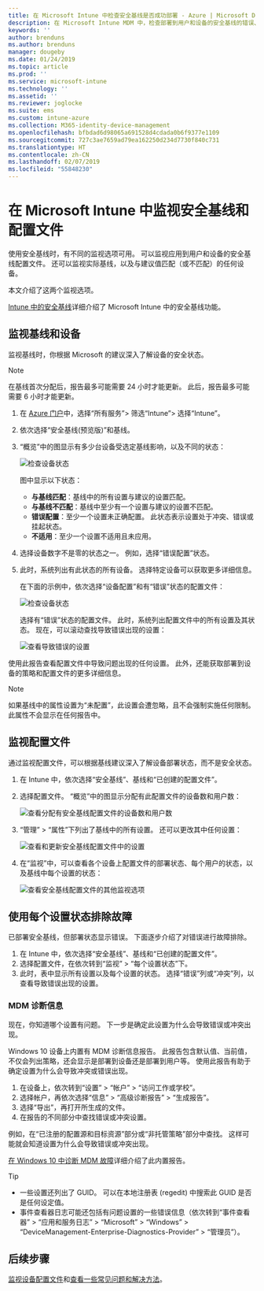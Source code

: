 ```yaml
---
title: 在 Microsoft Intune 中检查安全基线是否成功部署 - Azure | Microsoft Docs
description: 在 Microsoft Intune MDM 中，检查部署到用户和设备的安全基线的错误、冲突和成功状态。 了解如何使用 Intune 中的客户端日志和报告功能排除故障。
keywords: ''
author: brenduns
ms.author: brenduns
manager: dougeby
ms.date: 01/24/2019
ms.topic: article
ms.prod: ''
ms.service: microsoft-intune
ms.technology: ''
ms.assetid: ''
ms.reviewer: joglocke
ms.suite: ems
ms.custom: intune-azure
ms.collection: M365-identity-device-management
ms.openlocfilehash: bfbdad6d98065a691528d4cdada0b6f9377e1109
ms.sourcegitcommit: 727c3ae7659ad79ea162250d234d7730f840c731
ms.translationtype: HT
ms.contentlocale: zh-CN
ms.lasthandoff: 02/07/2019
ms.locfileid: "55848230"
---
```

# <a name="monitor-the-security-baseline-and-profile-in-microsoft-intune"></a>在 Microsoft Intune 中监视安全基线和配置文件

使用安全基线时，有不同的监视选项可用。 可以监视应用到用户和设备的安全基线配置文件。 还可以监视实际基线，以及与建议值匹配（或不匹配）的任何设备。

本文介绍了这两个监视选项。

[Intune 中的安全基线](security-baselines.md)详细介绍了 Microsoft Intune 中的安全基线功能。

## <a name="monitor-the-baseline-and-your-devices"></a>监视基线和设备

监视基线时，你根据 Microsoft 的建议深入了解设备的安全状态。

> [!NOTE]
> 在基线首次分配后，报告最多可能需要 24 小时才能更新。 此后，报告最多可能需要 6 小时才能更新。

1. 在 [Azure 门户](https://portal.azure.com/)中，选择“所有服务”> 筛选“Intune”> 选择“Intune”。
2. 依次选择“安全基线(预览版)”和基线。
3. “概览”中的图显示有多少台设备受选定基线影响，以及不同的状态：

    ![检查设备状态](./media/security-baselines-monitor/overview.png)

    图中显示以下状态：

    - **与基线匹配**：基线中的所有设置与建议的设置匹配。
    - **与基线不匹配**：基线中至少有一个设置与建议的设置不匹配。
    - **错误配置**：至少一个设置未正确配置。 此状态表示设置处于冲突、错误或挂起状态。
    - **不适用**：至少一个设置不适用且未应用。

4. 选择设备数字不是零的状态之一。 例如，选择“错误配置”状态。

5. 此时，系统列出有此状态的所有设备。 选择特定设备可以获取更多详细信息。 

    在下面的示例中，依次选择“设备配置”和有“错误”状态的配置文件：

    ![检查设备状态](./media/security-baselines-monitor/device-configuration-profile-list.png)

    选择有“错误”状态的配置文件。 此时，系统列出配置文件中的所有设置及其状态。 现在，可以滚动查找导致错误出现的设置：

    ![查看导致错误的设置](./media/security-baselines-monitor/profile-with-error-status.png)

使用此报告查看配置文件中导致问题出现的任何设置。 此外，还能获取部署到设备的策略和配置文件的更多详细信息。

> [!NOTE]
> 如果基线中的属性设置为“未配置”，此设置会遭忽略，且不会强制实施任何限制。 此属性不会显示在任何报告中。

## <a name="monitor-the-profile"></a>监视配置文件

通过监视配置文件，可以根据基线建议深入了解设备部署状态，而不是安全状态。

1. 在 Intune 中，依次选择“安全基线”、基线和“已创建的配置文件”。

2. 选择配置文件。 “概览”中的图显示分配有此配置文件的设备数和用户数：

    ![查看分配有安全基线配置文件的设备数和用户数](./media/security-baselines-monitor/existing-profile-overview.png)

3. “管理” > “属性”下列出了基线中的所有设置。 还可以更改其中任何设置：

    ![查看和更新安全基线配置文件中的设置](./media/security-baselines-monitor/manage-settings.png)

4. 在“监视”中，可以查看各个设备上配置文件的部署状态、每个用户的状态，以及基线中每个设置的状态：

    ![查看安全基线配置文件的其他监视选项](./media/security-baselines-monitor/monitor-status-options.png)

## <a name="troubleshoot-using-per-setting-status"></a>使用每个设置状态排除故障

已部署安全基线，但部署状态显示错误。 下面逐步介绍了对错误进行故障排除。

1. 在 Intune 中，依次选择“安全基线”、基线和“已创建的配置文件”。
2. 选择配置文件，在依次转到“监视” > “每个设置状态”下。
3. 此时，表中显示所有设置以及每个设置的状态。 选择“错误”列或“冲突”列，以查看导致错误出现的设置。

### <a name="mdm-diagnostic-information"></a>MDM 诊断信息

现在，你知道哪个设置有问题。 下一步是确定此设置为什么会导致错误或冲突出现。 

Windows 10 设备上内置有 MDM 诊断信息报告。 此报告包含默认值、当前值，不仅会列出策略，还会显示是部署到设备还是部署到用户等。 使用此报告有助于确定设置为什么会导致冲突或错误出现。

1. 在设备上，依次转到“设置” > “帐户” > “访问工作或学校”。
2. 选择帐户，再依次选择“信息” > “高级诊断报告” > “生成报告”。
3. 选择“导出”，再打开所生成的文件。
4. 在报告的不同部分中查找错误或冲突设置。

  例如，在“已注册的配置源和目标资源”部分或“非托管策略”部分中查找。 这样可能就会知道设置为什么会导致错误或冲突出现。

[在 Windows 10 中诊断 MDM 故障](https://docs.microsoft.com/windows/client-management/mdm/diagnose-mdm-failures-in-windows-10)详细介绍了此内置报告。

> [!TIP]
> - 一些设置还列出了 GUID。 可以在本地注册表 (regedit) 中搜索此 GUID 是否是任何设定值。
> - 事件查看器日志可能还包括有问题设置的一些错误信息（依次转到“事件查看器” > “应用和服务日志” > “Microsoft” > “Windows” > “DeviceManagement-Enterprise-Diagnostics-Provider” > “管理员”）。

## <a name="next-steps"></a>后续步骤

[监视设备配置文件](device-profile-monitor.md)和[查看一些常见问题和解决方法](device-profile-troubleshoot.md)。
